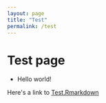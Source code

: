 ```yaml
---
layout: page
title: "Test"
permalink: /test
---
```


# Test page

* Hello world!

Here's a link to [Test.Rmarkdown](Test.Rmarkdown.html)